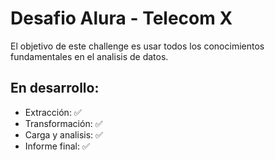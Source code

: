 # Desafio Alura - Telecom X

<p>El objetivo de este challenge es usar todos los conocimientos fundamentales en el analisis de datos.</p>

## En desarrollo:
- Extracción: ✅
- Transformación: ✅
- Carga y analisis: ✅
- Informe final: ✅
